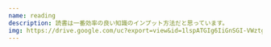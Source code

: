 ```yaml
---
name: reading
description: 読書は一番効率の良い知識のインプット方法だと思っています。
img: https://drive.google.com/uc?export=view&id=1lspATGIg6IiGnSGI-VWztgg-wxq2BdCH
---
```

